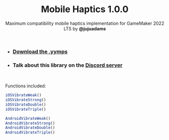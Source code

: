 <h1 align="center">Mobile Haptics 1.0.0</h1>

<p align="center">Maximum compatibility mobile haptics implementation for GameMaker 2022 LTS by <b>@jujuadams</b></p>

&nbsp;

- ### [Download the .yymps](https://github.com/JujuAdams/mobile-haptics/releases/)
- ### Talk about this library on the [Discord server](https://discord.gg/8krYCqr)

&nbsp;

Functions included:
```js
iOSVibrateWeak()
iOSVibrateStrong()
iOSVibrateDouble()
iOSVibrateTriple()

AndroidVibrateWeak()
AndroidVibrateStrong()
AndroidVibrateDouble()
AndroidVibrateTriple()
```
